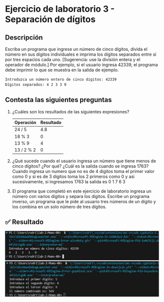 # Ejercicio de laboratorio 3 - Separación de dígitos

## Descripción

Escriba un programa que ingrese un número de cinco dígitos, divida el número en sus dígitos individuales e imprima los dígitos separados entre sí por tres espacios cada uno. [Sugerencia: use la división entera y el operador de módulo.] Por ejemplo, si el usuario ingresa 42339, el programa debe imprimir lo que se muestra en la salida de ejemplo.

```cmd
Introduzca un número entero de cinco dígitos: 42339
Dígitos separados: 4 2 3 3 9
```

## Contesta las siguientes preguntas

1. ¿Cuáles son los resultados de las siguientes expresiones?

   | Operación  | Resultado |
   | ---------- | --------- |
   | 24 / 5     |   4.8     |
   | 18 % 3     |     0     |
   | 13 % 9     |     4     |
   | 13 / 2 % 2 |     0     |

2. ¿Qué sucede cuando el usuario ingresa un número que tiene menos de cinco dígitos? ¿Por qué? ¿Cuál es la salida cuando se ingresa 1763? Cuando ingresa un numero que no es de 4 digitos toma el primer valor como 0 y si es de 3 digitos toma los 2 primeros como 0 y asi sucesivamente, si ingresamos 1763 la salida es 0 1 7 6 3 

3. El programa que completó en este ejercicio de laboratorio ingresa un número con varios dígitos y separa los dígitos. Escribe un programa inverso, un programa que le pide al usuario tres números de un dígito y los combina en un solo número de tres dígitos.

## ✅ Resultado
![Primer Resultado](./image3.png)
![Segundo Resultado](./image3.2.png)